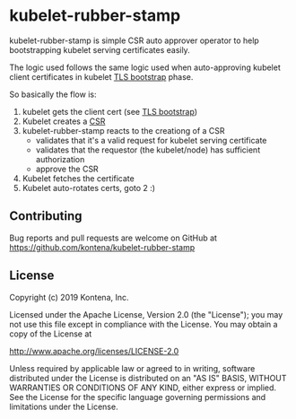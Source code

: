# kubelet-rubber-stamp

kubelet-rubber-stamp is simple CSR auto approver operator to help bootstrapping kubelet serving certificates easily.

The logic used follows the same logic used when auto-approving kubelet client certificates in kubelet [TLS bootstrap](https://kubernetes.io/docs/reference/command-line-tools-reference/kubelet-tls-bootstrapping/#approval) phase.

So basically the flow is:
1. kubelet gets the client cert (see [TLS bootstrap](https://kubernetes.io/docs/reference/command-line-tools-reference/kubelet-tls-bootstrapping/#approval))
2. Kubelet creates a [CSR](https://kubernetes.io/docs/tasks/tls/managing-tls-in-a-cluster/#create-a-certificate-signing-request-object-to-send-to-the-kubernetes-api)
3. kubelet-rubber-stamp reacts to the creationg of a CSR
    - validates that it's a valid request for kubelet serving certificate
    - validates that the requestor (the kubelet/node) has sufficient authorization
    - approve the CSR
4. Kubelet fetches the certificate
5. Kubelet auto-rotates certs, goto 2 :)

## Contributing

Bug reports and pull requests are welcome on GitHub at https://github.com/kontena/kubelet-rubber-stamp

## License

Copyright (c) 2019 Kontena, Inc.

Licensed under the Apache License, Version 2.0 (the "License"); you may not use this file except in compliance with the License. You may obtain a copy of the License at

http://www.apache.org/licenses/LICENSE-2.0

Unless required by applicable law or agreed to in writing, software distributed under the License is distributed on an "AS IS" BASIS, WITHOUT WARRANTIES OR CONDITIONS OF ANY KIND, either express or implied. See the License for the specific language governing permissions and limitations under the License.
